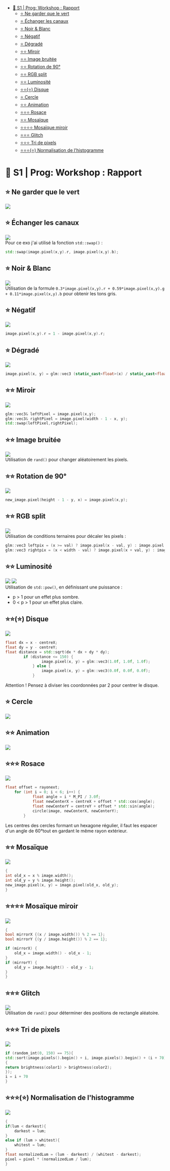 - [🐣 S1 | Prog: Workshop : Rapport](#-s1--prog-workshop--rapport)
  - [⭐ Ne garder que le vert](#-ne-garder-que-le-vert)
  - [⭐ Échanger les canaux](#-échanger-les-canaux)
  - [⭐ Noir \& Blanc](#-noir--blanc)
  - [⭐ Négatif](#-négatif)
  - [⭐ Dégradé](#-dégradé)
  - [⭐⭐ Miroir](#-miroir)
  - [⭐⭐ Image bruitée](#-image-bruitée)
  - [⭐⭐ Rotation de 90°](#-rotation-de-90)
  - [⭐⭐ RGB split](#-rgb-split)
  - [⭐⭐ Luminosité](#-luminosité)
  - [⭐⭐(⭐) Disque](#-disque)
  - [⭐ Cercle](#-cercle)
  - [⭐⭐ Animation](#-animation)
  - [⭐⭐⭐ Rosace](#-rosace)
  - [⭐⭐ Mosaïque](#-mosaïque)
  - [⭐⭐⭐⭐ Mosaïque miroir](#-mosaïque-miroir)
  - [⭐⭐⭐ Glitch](#-glitch)
  - [⭐⭐⭐ Tri de pixels](#-tri-de-pixels)
  - [⭐⭐⭐(⭐) Normalisation de l'histogramme](#-normalisation-de-lhistogramme)

# 🐣 S1 | Prog: Workshop : Rapport

## ⭐ Ne garder que le vert
![](./output/keep_green_only.png)

## ⭐ Échanger les canaux
![](./output/echange.png)  
Pour ce exo j'ai utilisé la fonction `std::swap()` :
```cpp
std::swap(image.pixel(x,y).r, image.pixel(x,y).b);
```

## ⭐ Noir & Blanc
![](./output/black_white.png)  
Utilisation de la formule `0.3*image.pixel(x,y).r + 0.59*image.pixel(x,y).g + 0.11*image.pixel(x,y).b` pour obtenir les tons gris.

## ⭐ Négatif
![](./output/negative.png)  
```cpp
image.pixel(x,y).r = 1 - image.pixel(x,y).r;
``` 

## ⭐ Dégradé
![](./output/gradient.png)  
```cpp
image.pixel(x, y) = glm::vec3 (static_cast<float>(x) / static_cast<float>(image.width() - 1));
``` 


## ⭐⭐ Miroir
![](./output/mirror.png)  
```cpp
glm::vec3& leftPixel = image.pixel(x,y);
glm::vec3& rightPixel = image.pixel(width - 1 - x, y);
std::swap(leftPixel,rightPixel);
```

## ⭐⭐ Image bruitée
![](./output/bruite.png)  
Utilisation de `rand()` pour changer aléatoirement les pixels.

## ⭐⭐ Rotation de 90°
![](./output/rotation.png)  
```cpp
new_image.pixel(height - 1 - y, x) = image.pixel(x,y);
```

## ⭐⭐ RGB split
![](./output/split.png)  
Utilisation de conditions ternaires pour décaler les pixels :  
```cpp
glm::vec3 leftpix = (x >= val) ? image.pixel(x - val, y) : image.pixel(x,y);
glm::vec3 rightpix = (x < width - val) ? image.pixel(x + val, y) : image.pixel(x,y);
```

## ⭐⭐ Luminosité
![](./output/luminosite_dark.png)  ![](./output/luminosite_light.png)  
Utilisation de `std::pow()`, en définissant une puissance :
- p > 1 pour un effet plus sombre.
- 0 < p > 1 pour un effet plus claire.

## ⭐⭐(⭐) Disque
![](./output/disk.png)  
```cpp
float dx = x - centreX;
float dy = y - centreY;
float distance = std::sqrt(dx * dx + dy * dy);
        if (distance <= 150) {
                image.pixel(x, y) = glm::vec3(1.0f, 1.0f, 1.0f); 
            } else {
                image.pixel(x, y) = glm::vec3(0.0f, 0.0f, 0.0f); 
            }
```
Attention ! Pensez à diviser les coordonnées par 2 pour centrer le disque. 

## ⭐ Cercle
![](./output/circle.png)  

## ⭐⭐ Animation
![](./output/ezgif.com-animated-gif-maker.gif)  

## ⭐⭐⭐ Rosace
![](./output/rosace.png)  
```cpp
float offset = rayonext;
    for (int i = 0; i < 6; i++) {
            float angle = i * M_PI / 3.0f; 
            float newCenterX = centreX + offset * std::cos(angle);
            float newCenterY = centreY + offset * std::sin(angle);
            circle(image, newCenterX, newCenterY);
        }
```
Les centres des cercles formant un hexagone régulier, il faut les espacer d'un angle de 60°tout en gardant le même rayon extérieur. 

## ⭐⭐ Mosaïque
![](./output/mosaique.png)  
```cpp
{
int old_x = x % image.width();
int old_y = y % image.height();
new_image.pixel(x, y) = image.pixel(old_x, old_y);
}
```

## ⭐⭐⭐⭐ Mosaïque miroir
![](./output/mosaique_mirror.png)  
```cpp
{
bool mirrorX {(x / image.width()) % 2 == 1};
bool mirrorY {(y / image.height()) % 2 == 1}; 

if (mirrorX) {
    old_x = image.width() - old_x - 1;
}
if (mirrorY) {
    old_y = image.height() - old_y - 1;
}
}
```

## ⭐⭐⭐ Glitch
![](./output/glitch.png)  
Utilisation de `rand()` pour déterminer des positions de rectangle aléatoire. 

## ⭐⭐⭐ Tri de pixels
![](./output/pixel_sorting.png)  
```cpp
if (random_int(0, 150) == 75){
std::sort(image.pixels().begin() + i, image.pixels().begin() + (i + 70), [](glm::vec3 const& color1, glm::vec3 const& color2)
{
return brightness(color1) > brightness(color2);
});
i = i + 70
}
```

## ⭐⭐⭐(⭐) Normalisation de l'histogramme
![](./output/normalizing_histogram.png)  
```cpp
{
if(lum < darkest){
    darkest = lum;
}
else if (lum > whitest){
    whitest = lum;
}
float normalizedLum = (lum - darkest) / (whitest - darkest);
pixel = pixel * (normalizedLum / lum);
}
```